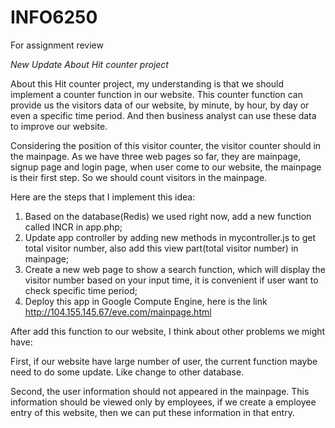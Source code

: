 # INFO6250
For assignment review


*New Update About Hit counter project*

About this Hit counter project, my understanding is that we should implement a counter function in our website. This counter function can provide us the visitors data of our website, by minute, by hour, by day or even a specific time period. And then business analyst can use these data to improve our website.

Considering the position of this visitor counter, the visitor counter should in the mainpage. As we have three web pages so far, they are mainpage, signup page and login page, when user come to our website, the mainpage is their first step. So we should count visitors in the mainpage.

Here are the steps that I implement this idea:

1. Based on the database(Redis) we used right now, add a new function called INCR in app.php;
2. Update app controller by adding new methods in mycontroller.js to get total visitor number, also add this view part(total visitor number) in mainpage;
3. Create a new web page to show a search function, which will display the visitor number based on your input time, it is convenient if user want to check specific time period;
4. Deploy this app in Google Compute Engine, here is the link http://104.155.145.67/eve.com/mainpage.html

After add this function to our website, I think about other problems we might have:

First, if our website have large number of user, the current function maybe need to do some update. Like change to other database.

Second, the user information should not appeared in the mainpage. This information should be viewed only by employees, if we create a employee entry of this website, then we can put these information in that entry.





